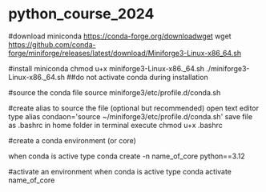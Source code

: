 # python_course_2024

#download miniconda
https://conda-forge.org/downloadwget 
wget https://github.com/conda-forge/miniforge/releases/latest/download/Miniforge3-Linux-x86_64.sh


#install miniconda
chmod u+x miniforge3-Linux-x86._64.sh
./miniforge3-Linux-x86._64.sh
##do not activate conda during installation

#source the conda file
source miniforge3/etc/profile.d/conda.sh 

#create alias to source the file (optional but recommended)
open text editor
type alias condaon='source ~/miniforge3/etc/profile.d/conda.sh'
save file as .bashrc in home folder
in terminal execute
chmod u+x .bashrc

#create a conda environment (or core)

when conda is active
type conda create -n name_of_core python==3.12

#activate an environment
when conda is active type
conda activate name_of_core


